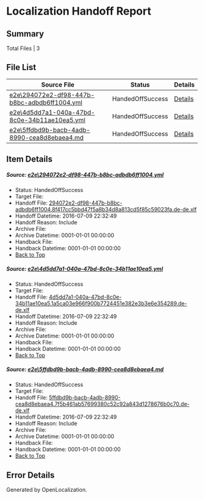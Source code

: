 # <a name='report-top'></a> Localization Handoff Report

## Summary
 Total Files | 3

## File List
 Source File | Status | Details 
 ----------- | ------ | ------- 
 [e2e\294072e2-df98-447b-b8bc-adbdb6ff1004.yml](https://github.com/OpenLocalizationTestOrg/oltest/blob/937ad2bbc9ddebca12412b61c94e1c6787cca9c1/e2e/294072e2-df98-447b-b8bc-adbdb6ff1004.yml) | HandedOffSuccess | [Details](#f7df709fbb928ce67628202dea41fd7cd9746b7f1)
 [e2e\4d5dd7a1-040a-47bd-8c0e-34b11ae10ea5.yml](https://github.com/OpenLocalizationTestOrg/oltest/blob/937ad2bbc9ddebca12412b61c94e1c6787cca9c1/e2e/4d5dd7a1-040a-47bd-8c0e-34b11ae10ea5.yml) | HandedOffSuccess | [Details](#da1a5b565c5bd1ac19bd5afb4e2e08e6cbc395f53)
 [e2e\5ffdbd9b-bacb-4adb-8990-cea8d8ebaea4.md](https://github.com/OpenLocalizationTestOrg/oltest/blob/937ad2bbc9ddebca12412b61c94e1c6787cca9c1/e2e/5ffdbd9b-bacb-4adb-8990-cea8d8ebaea4.md) | HandedOffSuccess | [Details](#bcea55b9002be3f0e03d6573484ad119eee5d2744)

## Item Details
##### <a name='f7df709fbb928ce67628202dea41fd7cd9746b7f1'></a> Source: [e2e\294072e2-df98-447b-b8bc-adbdb6ff1004.yml](https://github.com/OpenLocalizationTestOrg/oltest/blob/937ad2bbc9ddebca12412b61c94e1c6787cca9c1/e2e/294072e2-df98-447b-b8bc-adbdb6ff1004.yml)
* Status: HandedOffSuccess
* Target File: 
* Handoff File: [294072e2-df98-447b-b8bc-adbdb6ff1004.8f417cc5bbd47f5a8b34d8a813cd5f85c59023fa.de-de.xlf](https://github.com/OpenLocalizationTestOrg/olhandoff-e2e/blob/85ba36bdbcb12f04fc97c59544a7ef7e75e7ef27/ol-handoff/OpenLocalizationTestOrg/oltest-dede-fly/ci/ht/294072e2-df98-447b-b8bc-adbdb6ff1004.8f417cc5bbd47f5a8b34d8a813cd5f85c59023fa.de-de.xlf)
* Handoff Datetime: 2016-07-09 22:32:49
* Handoff Reason: Include
* Archive File: 
* Archive Datetime: 0001-01-01 00:00:00
* Handback File: 
* Handback Datetime: 0001-01-01 00:00:00
* [Back to Top](#report-top)

##### <a name='da1a5b565c5bd1ac19bd5afb4e2e08e6cbc395f53'></a> Source: [e2e\4d5dd7a1-040a-47bd-8c0e-34b11ae10ea5.yml](https://github.com/OpenLocalizationTestOrg/oltest/blob/937ad2bbc9ddebca12412b61c94e1c6787cca9c1/e2e/4d5dd7a1-040a-47bd-8c0e-34b11ae10ea5.yml)
* Status: HandedOffSuccess
* Target File: 
* Handoff File: [4d5dd7a1-040a-47bd-8c0e-34b11ae10ea5.1a5ca03e966f900b7724451e382e3b3e6e354289.de-de.xlf](https://github.com/OpenLocalizationTestOrg/olhandoff-e2e/blob/85ba36bdbcb12f04fc97c59544a7ef7e75e7ef27/ol-handoff/OpenLocalizationTestOrg/oltest-dede-fly/ci/ht/4d5dd7a1-040a-47bd-8c0e-34b11ae10ea5.1a5ca03e966f900b7724451e382e3b3e6e354289.de-de.xlf)
* Handoff Datetime: 2016-07-09 22:32:49
* Handoff Reason: Include
* Archive File: 
* Archive Datetime: 0001-01-01 00:00:00
* Handback File: 
* Handback Datetime: 0001-01-01 00:00:00
* [Back to Top](#report-top)

##### <a name='bcea55b9002be3f0e03d6573484ad119eee5d2744'></a> Source: [e2e\5ffdbd9b-bacb-4adb-8990-cea8d8ebaea4.md](https://github.com/OpenLocalizationTestOrg/oltest/blob/937ad2bbc9ddebca12412b61c94e1c6787cca9c1/e2e/5ffdbd9b-bacb-4adb-8990-cea8d8ebaea4.md)
* Status: HandedOffSuccess
* Target File: 
* Handoff File: [5ffdbd9b-bacb-4adb-8990-cea8d8ebaea4.7f5b461ab57699380c52c92a843d1278676b0c70.de-de.xlf](https://github.com/OpenLocalizationTestOrg/olhandoff-e2e/blob/85ba36bdbcb12f04fc97c59544a7ef7e75e7ef27/ol-handoff/OpenLocalizationTestOrg/oltest-dede-fly/ci/ht/5ffdbd9b-bacb-4adb-8990-cea8d8ebaea4.7f5b461ab57699380c52c92a843d1278676b0c70.de-de.xlf)
* Handoff Datetime: 2016-07-09 22:32:49
* Handoff Reason: Include
* Archive File: 
* Archive Datetime: 0001-01-01 00:00:00
* Handback File: 
* Handback Datetime: 0001-01-01 00:00:00
* [Back to Top](#report-top)


## Error Details

Generated by OpenLocalization.

